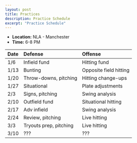 ```yaml
---
layout: post
title: Practices
description: Practice Schedule
excerpt: "Practice Schedule"
---
```

* **Location:** NLA - Manchester
* **Time:** 6-8 PM

| Date | Defense | Offense |
|:---  |:---     |:---     |
| 1/6  | Infield fund   | Hitting fund |
| 1/13  | Bunting   | Opposite field hitting |
| 1/20  | Throw-downs, pitching   | Hitting change-ups |
| 1/27  | Situational   | Plate adjustments |
| 2/3   | Signs, pitching   | Swing analysis |
| 2/10  | Outfield fund   | Situational hitting |
| 2/17  | Adv infield   | Swing analysis |
| 2/24  | Review, pitching   | Live hitting |
| 3/3   | Tryouts prep, pitching   | Live hitting |
| 3/10  | ???   | ??? |
